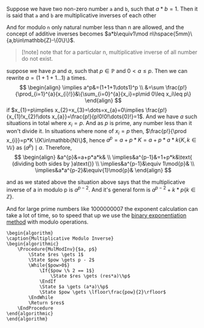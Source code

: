 Suppose we have two non-zero number `a` and `b`, such that $a*b=1$. Then it is said that `a` and `b` are multiplicative inverses of each other

And for modulo `n` only natural number less than n are allowed, and the concept of additive inverses becomes $a*b\equiv1\mod n\hspace{5mm}\{a,b\in\mathbb{Z}-\{0\}\}$.

> [!note] note that for a particular n, multiplicative inverse of all number do not exist.
 
suppose we have $p$ and $a$, such that $p\in\mathbb{P}$ and $0<a\leq p$.
Then we can rewrite $a=(1+1+1\dots1)$ a times.
$$
\begin{align}
\implies a^p&=(1+1+1\dots1)^p \\
&=\sum \frac{p!}{\prod_{i=1}^{a}{x_{i}!}}&\{\sum_{i=0}^{a}{x_i}=p\mid 0\leq x_i\leq p\}
\end{align}
$$
if $x_{1}=p\implies x_{2}=x_{3}=\dots=x_{a}=0\implies \frac{p!}{x_{1}!x_{2}!\dots x_{a}}=\frac{p!}{p!0!0!\dots{0}!}=1$. And we have $a$ such situations in total where $x_{i}=p$. And as $p$ is prime, any number less than it won't divide it. In situations where none of $x_{i}=p$ then, $\frac{p!}{\prod x_{i}}=p*K \{K\in\mathbb{N}\}$, hence $a^p=a+p*K=a+p*a*k\{K,k\in\mathbb{W}\}$ as $(a^p)\mid a$. Therefore,
$$
\begin{align}
&a^{p}&=a+p*a*k&  \\
\implies&a^{p-1}&=1+p*k&\text{ (dividing both sides by }a\text{)} \\
\implies&a^{p-1}&\equiv 1\mod{p}& \\
\implies&a*a^{p-2}&\equiv{1}\mod{p}&
\end{align}
$$

and as we stated above the situation above says that the multiplicative inverse of a in modulo p is $a^{p-2}$. And it's general form is $a^{p-2}+k*p\{k\in\mathbb{Z}\}$.

And for large prime numbers like 1000000007 the exponent calculation can take a lot of time, so to speed that up we use the [binary exponentiation method](../Algorithms/algo_binary_exponentiation.md) with modulo operations.

```pseudo
\begin{algorithm}
\caption{Multiplicative Modulo Inverse}
\begin{algorithmic}
	\Procedure{MulModInv}{$a, p$}
		\State $res \gets 1$
		\State $pow \gets p - 2$
		\While{$pow>0$}
			\If{$pow \% 2 == 1$}
				\State $res \gets (res*a)\%p$
			\EndIf
			\State $a \gets (a*a)\%p$
			\State $pow \gets \lfloor\frac{pow}{2}\rfloor$
		\EndWhile
		\Return $res$
	\EndProcedure
\end{algorithmic}
\end{algorithm} 
```